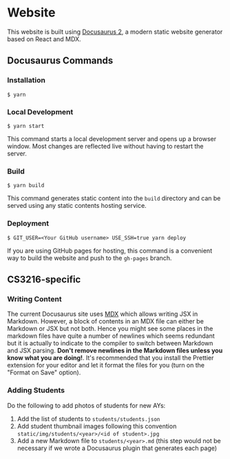 # Website

This website is built using [Docusaurus 2](https://docusaurus.io/), a modern static website generator based on React and MDX.

## Docusaurus Commands

### Installation

```
$ yarn
```

### Local Development

```
$ yarn start
```

This command starts a local development server and opens up a browser window. Most changes are reflected live without having to restart the server.

### Build

```
$ yarn build
```

This command generates static content into the `build` directory and can be served using any static contents hosting service.

### Deployment

```
$ GIT_USER=<Your GitHub username> USE_SSH=true yarn deploy
```

If you are using GitHub pages for hosting, this command is a convenient way to build the website and push to the `gh-pages` branch.

## CS3216-specific

### Writing Content

The current Docusaurus site uses [MDX](https://mdxjs.com/) which allows writing JSX in Markdown. However, a block of contents in an MDX file can either be Markdown or JSX but not both. Hence you might see some places in the markdown files have quite a number of newlines which seems redundant but it is actually to indicate to the compiler to switch between Markdown and JSX parsing. **Don't remove newlines in the Markdown files unless you know what you are doing!**. It's recommended that you install the Prettier extension for your editor and let it format the files for you (turn on the "Format on Save" option).

### Adding Students

Do the following to add photos of students for new AYs:

1. Add the list of students to `students/students.json`
1. Add student thumbnail images following this convention `static/img/students/<year>/<id of student>.jpg`
1. Add a new Markdown file to `students/<year>.md` (this step would not be necessary if we wrote a Docusaurus plugin that generates each page)
